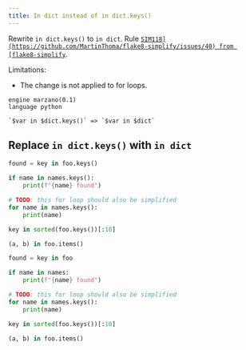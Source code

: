 ```yaml
---
title: In dict instead of in dict.keys()
---
```


Rewrite `in dict.keys()` to `in dict`. Rule [`SIM118](https://github.com/MartinThoma/flake8-simplify/issues/40) from [flake8-simplify`](https://github.com/MartinThoma/flake8-simplify).

Limitations:
- The change is not applied to for loops.


```grit
engine marzano(0.1)
language python

`$var in $dict.keys()` => `$var in $dict`
```

## Replace `in dict.keys()` with `in dict`

```python
found = key in foo.keys()

if name in names.keys():
    print(f"{name} found")

# TODO: this for loop should also be simplified
for name in names.keys():
    print(name)

key in sorted(foo.keys())[:10]

(a, b) in foo.items()
```

```python
found = key in foo

if name in names:
    print(f"{name} found")

# TODO: this for loop should also be simplified
for name in names.keys():
    print(name)

key in sorted(foo.keys())[:10]

(a, b) in foo.items()
```
